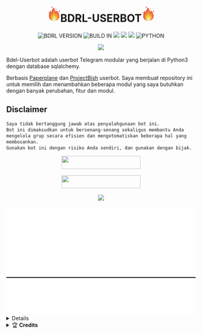 <h1 align="center"><img src="./resources/GeezFire.gif" width="35px">BDRL-USERBOT<img src="./resources/GeezFire.gif" width="35px"></h1>
<p align="center">
    <img alt="BDRL VERSION" src="https://img.shields.io/badge/BDRL%20VERSION-4.+-brightgreen"/>
    <img alt="BUILD IN" src="https://img.shields.io/badge/BUILD%20-Last Day-brightgreen"/>
           <a href="https://travis-ci.com/Yansaii/BdrlUserbot.svg?branch=main" /></a>
    <a href="https://github.com/Yansaii/BdrlUserbot/network/members"> <img src="https://img.shields.io/github/forks/Yansaii/BdrlUserbot?logo=github&style=for-the-badge" /></a>
    <a href="https://github.com/Yansaii/BdrlUserbot"> <img src="https://img.shields.io/github/repo-size/Yansaii/BdrlUserbot?logo=github&style=for-the-badge" /></a>
    <a href="https://pypi.org/project/Telethon/"> <img src="https://img.shields.io/pypi/v/telethon?label=telethon&logo=pypi&logoColor=white&style=for-the-badge" /></a>
    <img alt="PYTHON" src="https://img.shields.io/badge/PYTHON-v3.9.0-blue?style=for-the-badge&logo=appveyor"/>
   </p>

<p align="center">
  <img src="https://telegra.ph/file/6ff3f7d3258d7a0b412e7.jpg">
</p>

Bdel-Userbot adalah userbot Telegram modular yang berjalan di Python3 dengan database sqlalchemy.

Berbasis [Paperplane](https://github.com/RaphielGang/Telegram-UserBot) dan [ProjectBish](https://github.com/adekmaulana/ProjectBish) userbot.
Saya membuat repository ini untuk memilih dan menambahkan beberapa modul yang saya butuhkan dengan banyak perubahan, fitur dan modul.

## Disclaimer

```
Saya tidak bertanggung jawab atas penyalahgunaan bot ini.
Bot ini dimaksudkan untuk bersenang-senang sekaligus membantu Anda
mengelola grup secara efisien dan mengotomatiskan beberapa hal yang membosankan.
Gunakan bot ini dengan risiko Anda sendiri, dan gunakan dengan bijak.
```

<p align="center"><a href="https://heroku.com/deploy?template=https://github.com/Yansaii/BdrlUserbot"> <img 
src="https://img.shields.io/badge/Deploy%20To%20Heroku-purple?style=flat&logo=heroku" width="210" height="34.45" /></a></p>


<p align="center"><a href="https://telegram.dog/XTZ_HerokuBot?start=WWFuc2FpaS9CZHJsVXNlcmJvdCBtYWlu"> <img 
src="https://img.shields.io/badge/Deploy%20To%20Bot%20Heroku-blue?style=flat&logo=heroku" width="210" height="34.45" /></a></p>


<p align="center"><a href="https://t.me/CilikStringBot"><img src="https://img.shields.io/badge/Generate%20String%20Session-blue?style=for-the-flat&logo=telegram" width="210" height"34.45" /</a></p>

<img src="./resources/70f81163393359.5ab4c75066483.gif">

<details>
    <summary> <b>Update and support</b></summary><br/>

<a href="https://t.me/BdrlBukan"><img src="https://img.shields.io/badge/Join-Channel%20Updates-purple.svg?style=for-the-badge&logo=Telegram"></a>
<a href="https://t.me/RuangTerbukaa"><img src="https://img.shields.io/badge/Join-Group%20Support-blue.svg?style=for-the-badge&logo=Telegram"></a>
</details>

<details>
    <summary>&#127942 <b>Credits</b></summary><br/>

#### Thanks To [Everyone](https://github.com/poocong/PocongUserbot/graphs/contributors) Who Has Helped Make This Userbot Awesome!
*   [AdekMaulana](https://github.com/adekmaulana) : ProjectBish
*   [RaphielGang](https://github.com/RaphielGang) : Paperplane
*   [TeamUltroid](https://github.com/TeamUltroid/Ultroid) :  UltroidUserbot
*   [BianSepang](https://github.com/BianSepang/WeebProject) : WeebProject
*   [Sandy1709](https://github.com/sandy1709/catuserbot) : CatUserbot
*   [X_ImFine](https://github.com/ximfine) :  XBot-REMIX
*   [Pocong](https://github.com/poocong/Pocong-Userbot) : Pocong-Userbot
*   [Risman](https://github.com/mrismanaziz/Man-Userbot) :  Man-Userbot
*   [Alvin](https://github.com/Zora24/Lord-Userbot) : Lord-Userbot
*   [Bdrl](https://github.com/Yansaii/BdrlUserbot) : Jamet-Bdrl

## License
Licensed under [Raphielscape Public License](https://github.com/Yansaii/BdrlUserbot/blob/BdrlUserbot/LICENSE) - Version 1.d, February 2020

